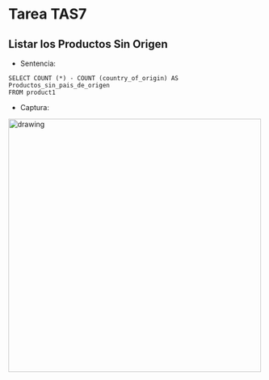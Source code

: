 # Tarea TAS7

## Listar los Productos Sin Origen
- Sentencia:
```
SELECT COUNT (*) - COUNT (country_of_origin) AS Productos_sin_pais_de_origen
FROM product1
```
- Captura:
<img TAREAS-DB="./S7/capturas/Sentence1.png" alt="drawing" width="500"/>